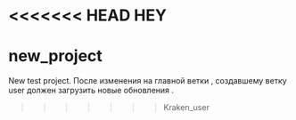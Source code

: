 <<<<<<< HEAD
HEY
=======
# new_project
New test project.
После изменения  на главной ветки , создавшему ветку user должен загрузить новые обновления .
>>>>>>> Kraken_user
